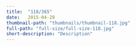 ```yaml
---
title:  "118/365"
date:   2015-04-28
thumbnail-path: "thumbnails/thumbnail-118.jpg"
full-path: "full-size/full-size-118.jpg"
short-description: "Description"
---
```

